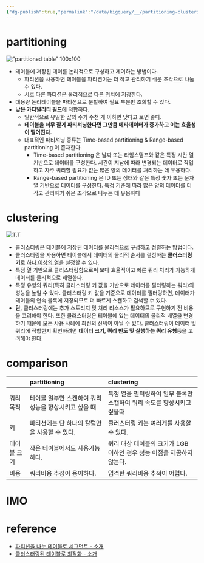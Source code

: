 ```yaml
---
{"dg-publish":true,"permalink":"/data/bigquery/__/partitioning-clustering/","tags":["biguqery","partitinon","clustering"],"dgHomeLink":"ture","dgShowBacklinks":true,"dgShowLocalGraph":true,"dgEnableSearch":true,"dgLinkPreview":true,"noteIcon":"","created":"2024-06-30T00:39:32.591+09:00"}
---
```




# partitioning
!["partitioned table" 100x100](https://storage.googleapis.com/gweb-cloudblog-publish/images/BigQuery_Explained_Storage_5.max-1400x1400.png)

- 테이블에 저장된 데이를 논리적으로 구성하고 제어하는 방법이다.
	- 파티션을 사용하면 테이블을 파티션이는 더 작고 관리하기 쉬운 조각으로 나눌 수 있다.
	- 서로 다른 파티션은 물리적으로 다른 위치에 저장한다.
- 대용량 논리테이블을 파티션으로 분할하여 필요 부분만 조회할 수 있다.
- **낮은 카디널리티 필드**에 적합하다.
	- 일반적으로 유일한 값의 수가 수천 개 이하면 낮다고 보면 좋다.
	- **테이블을 너무 잘게 파티셔닝한다면 그만큼 메타데이터가 증가하고 이는 효율성이 떨어진다.**
	- 대표적인 파티셔닝 종류는 Time-based partitioning & Range-based partitioning 이 존재한다.
		- Time-based partitioning 은 날짜 또는 타임스탬프와 같은 특정 시간 열 기반으로 데이터를 구성한다. 시간이 지남에 따라 변경되는 데이터로 작업하고 자주 쿼리할 필요가 없는 많은 양의 데이터를 처리하는 데 유용하다.
		- Range-based partitioning 은 ID 또는 상태와 같은 특정 숫자 또는 문자열 기반으로 데이터를 구성한다. 특정 기준에 따라 많은 양의 데이터를 더 작고 관리하기 쉬운 조각으로 나누는 데 유용하다

# clustering

![T.T](https://storage.googleapis.com/gweb-cloudblog-publish/images/BigQuery_explained_storage_8.max-1400x1400.png)
- 클러스터링은 테이블에 저장된 데이터를 물리적으로 구성하고 정렬하는 방법이다.
- 클러스터링을 사용하면 테이블에서 데이터의 물리적 순서를 결정하는 **클러스터링 키**로 [하나 이상의 열](https://cloud.google.com/bigquery/docs/clustered-tables?hl=ko#limitations)을 설정할 수 있다.
- 특정 열 기반으로 클러스터링함으로써 보다 효율적이고 빠른 쿼리 처리가 가능하게 데이터를 물리적으로 배열한다. 
- 특정 유형의 쿼리(특히 클러스터링 키 값을 기반으로 데이터를 필터링하는 쿼리)의 성능을 높일 수 있다. 클러스터링 키 값을 기준으로 데이터를 필터링하면, 데이터가 테이블의 연속 블록에 저장되므로 더 빠르게 스캔하고 검색할 수 있다.
- **단,** 클러스터링에는 추가 스토리지 및 처리 리소스가 필요하므로 구현하기 전 비용을 고려해야 한다. 또한 클러스터링은 테이블에 있는 데이터의 물리적 배열을 변경하기 때문에 모든 사용 사례에 최선의 선택이 아닐 수 있다. 클러스터링이 데이터 및 쿼리에 적합한지 확인하려면 **데이터 크기, 쿼리 빈도 및 실행하는 쿼리 유형**등을 고려해야 한다.

# comparison
|      |partitioning      |clustering      |
|:-----|:-----|:-----|
|쿼리목적|테이블 일부만 스캔하여 쿼리 성능을 향상시키고 싶을 때|특정 열을 필터링하여 일부 블록만 스캔하여 쿼리 속도를 향상시키고 싶을때|
|키|파티션에는 단 하나의 칼럼만을 사용할 수 있다.|클러스터링 키는 여러개를 사용할 수 있다.|
|테이블 크기|작은 테이블에서도 사용가능하다.|쿼리 대상 테이블의 크기가 1GB 이하인 경우 성능 이점을 제공하지 않는다.|
|비용  |쿼리비용 추정이 용이하다.      |엄격한 쿼리비용 추적이 어렵다.  |

# IMO

# reference
- [파티션을 나눈 테이블로 세그먼트 - 소개](https://cloud.google.com/bigquery/docs/partitioned-tables?hl=ko)
- [클러스터링된 테이블로 최적화 - 소개]()